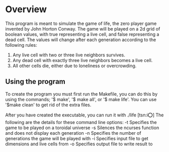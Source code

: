 # Overview

This program is meant to simulate the game of life, the zero player game invented by John 
Horton Conway. The game will be played on a 2d grid of boolean values, with true representing
a live cell, and false representing a dead cell. The values will change after each generation
according to the following rules:
1. Any live cell with two or three live neighbors survives.
2. Any dead cell with exactly three live neighbors becomes a live cell.
3. All other cells die, either due to loneliness or overcrowding.

## Using the program

To create the program you must first run the Makefile, you can do this by using the
commands; '$ make', '$ make all', or '$ make life'. You can use '$make clean' to 
get rid of the extra files.

After you have created the executable, you can run it with ./life [tsn:i:o:]
The following are the details for these command line options:
-t		Specifies the game to be played on a toroidal universe
-s		Silences the ncurses function and does not display each generation
-n		Specifies the number of generations the game will be played with
-i		Specifies input file to get dimensions and live cells from
-o 		Specifies output file to write result to
